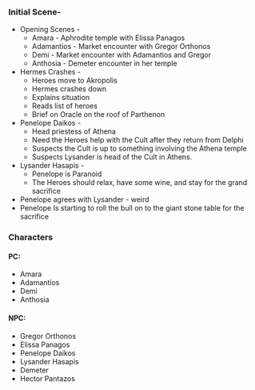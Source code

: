### Initial Scene-
- Opening Scenes -
	- Amara - Aphrodite temple with Elissa Panagos
	- Adamantios - Market encounter with Gregor Orthonos
	- Demi - Market encounter with Adamantios and Gregor
	- Anthosia - Demeter encounter in her temple
- Hermes Crashes - 
	- Heroes move to Akropolis
	- Hermes crashes down 
	- Explains situation
	- Reads list of heroes
	- Brief on Oracle on the roof of Parthenon
- Penelope Daikos -
	- Head priestess of Athena
	- Need the Heroes help with the Cult after they return from Delphi
	- Suspects the Cult is up to something involving the Athena temple
	- Suspects Lysander is head of the Cult in Athens.
- Lysander Hasapis -
	- Penelope is Paranoid
	- The Heroes should relax, have some wine, and stay for the grand sacrifice
- Penelope agrees with Lysander - weird
- Penelope Is starting to roll the bull on to the giant stone table for the sacrifice

### Characters 
#### PC:
- Amara 
- Adamantios
- Demi
- Anthosia
#### NPC:
- Gregor Orthonos
- Elissa Panagos
- Penelope Daikos
- Lysander Hasapis
- Demeter
- Hector Pantazos